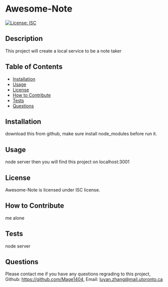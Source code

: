 # Awesome-Note

[![License: ISC](https://img.shields.io/badge/License-ISC-blue.svg)](https://opensource.org/licenses/ISC)

## Description 
This project will create a local service to be a note taker

## Table of Contents 

- [Installation](#Installation)
- [Usage](#Usage)
- [License](#License)
- [How to Contribute](#How-to-Contribute)
- [Tests](#Tests)
- [Questions](#Contact-Me)


<a name="Installation"></a>
## Installation 
download this from github, make sure install node_modules before run it.


<a name="Usage"></a>
## Usage 
node server then you will find this project on localhost:3001


<a name="License"></a>
## License 
Awesome-Note is licensed under ISC license.

<a name="How-to-Contribute"></a>
## How to Contribute 
me alone


<a name="Tests"></a>
## Tests 
node server


<a name="Contact-Me)"></a>
## Questions 
Please contact me if you have any questions regrading to this project, 
Github: https://github.com/Mage1404, 
Email: luyan.zhang@mail.utoronto.ca
